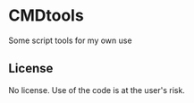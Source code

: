 # CMDtools

Some script tools for my own use

## License

No license. Use of the code is at the user's risk.
